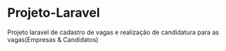 # Projeto-Laravel
Projeto laravel de cadastro de vagas e realização de candidatura para as vagas(Empresas & Candidatos)
